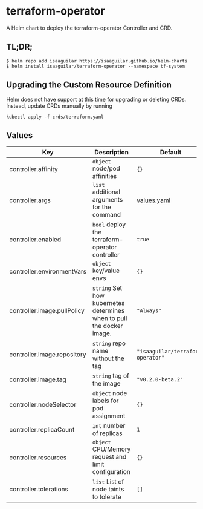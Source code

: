 # terraform-operator

A Helm chart to deploy the terraform-operator Controller and CRD.

## TL;DR;

```console
$ helm repo add isaaguilar https://isaaguilar.github.io/helm-charts
$ helm install isaaguilar/terraform-operator --namespace tf-system
```

## Upgrading the Custom Resource Definition

Helm does not have support at this time for upgrading or deleting CRDs. Instead, update CRDs manually by running

```
kubectl apply -f crds/terraform.yaml
```

## Values

| Key | Description | Default |
|---|---|---|
| controller.affinity | `object` node/pod affinities | `{}` |
| controller.args | `list` additional arguments for the command | <a href="values.yaml#L22-L24">values.yaml</a> |
| controller.enabled | `bool` deploy the terraform-operator controller | `true` |
| controller.environmentVars | `object` key/value envs | `{}` |
| controller.image.pullPolicy | `string`  Set how kubernetes determines when to pull the docker image. | `"Always"` |
| controller.image.repository | `string` repo name without the tag | `"isaaguilar/terraform-operator"` |
| controller.image.tag | `string` tag of the image | `"v0.2.0-beta.2"` |
| controller.nodeSelector | `object` node labels for pod assignment | `{}` |
| controller.replicaCount | `int` number of replicas | `1` |
| controller.resources | `object` CPU/Memory request and limit configuration | `{}` |
| controller.tolerations | `list` List of node taints to tolerate | `[]` |

